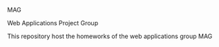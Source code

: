 MAG

Web Applications Project Group


This repository host the homeworks of the web applications group MAG